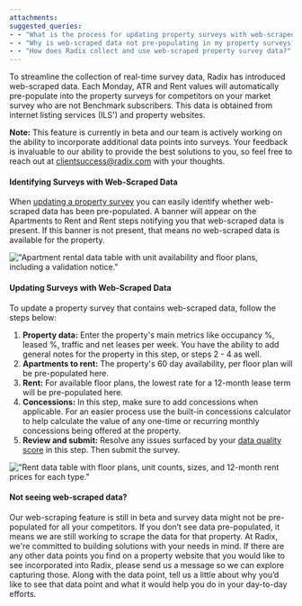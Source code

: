 ```yaml
---
attachments: 
suggested_queries:
- - "What is the process for updating property surveys with web-scraped data in Radix?"
- - "Why is web-scraped data not pre-populating in my property surveys?"
- - "How does Radix collect and use web-scraped property survey data?"
---
```

To streamline the collection of real-time survey data, Radix has introduced web-scraped data. Each Monday, ATR and Rent values will automatically pre-populate into the property surveys for competitors on your market survey who are not Benchmark subscribers. This data is obtained from internet listing services (ILS') and property websites.

**Note:** This feature is currently in beta and our team is actively working on the ability to incorporate additional data points into surveys. Your feedback is invaluable to our ability to provide the best solutions to you, so feel free to reach out at [clientsuccess@radix.com](mailto:clientsuccess@radix.co) with your thoughts.

#### Identifying Surveys with Web-Scraped Data

When [updating a property survey](https://help.radix.com/hc/en-us/articles/32792982682637-Updating-Property-Surveys) you can easily identify whether web-scraped data has been pre-populated. A banner will appear on the Apartments to Rent and Rent steps notifying you that web-scraped data is present. If this banner is not present, that means no web-scraped data is available for the property.

!["Apartment rental data table with unit availability and floor plans, including a validation notice."](attachments/29785720003981.png)

#### Updating Surveys with Web-Scraped Data

To update a property survey that contains web-scraped data, follow the steps below:

1. **Property data:** Enter the property's main metrics like occupancy %, leased %, traffic and net leases per week. You have the ability to add general notes for the property in this step, or steps 2 - 4 as well.
2. **Apartments to rent:** The property's 60 day availability, per floor plan will be pre-populated here.
3. **Rent:** For available floor plans, the lowest rate for a 12-month lease term will be pre-populated here.
4. **Concessions:** In this step, make sure to add concessions when applicable. For an easier process use the built-in concessions calculator to help calculate the value of any one-time or recurring monthly concessions being offered at the property.
5. **Review and submit:** Resolve any issues surfaced by your [data quality score](https://help.radix.com/hc/en-us/articles/28429466699533) in this step. Then submit the survey.

!["Rent data table with floor plans, unit counts, sizes, and 12-month rent prices for each type."](attachments/29785677683469.png)

#### Not seeing web-scraped data?

Our web-scraping feature is still in beta and survey data might not be pre-populated for all your competitors. If you don’t see data pre-populated, it means we are still working to scrape the data for that property. At Radix, we're committed to building solutions with your needs in mind. If there are any other data points you find on a property website that you would like to see incorporated into Radix, please send us a message so we can explore capturing those. Along with the data point, tell us a little about why you’d like to see that data point and what it would help you do in your day-to-day efforts.